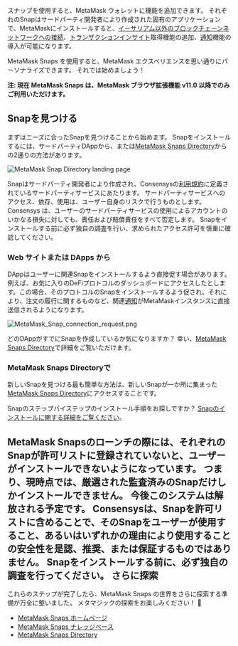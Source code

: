 スナップを使用すると、MetaMask ウォレットに機能を追加できます。 それぞれのSnapはサードパーティ開発者により作成された固有のアプリケーションで、MetaMaskにインストールすると、[イーサリアム以外のブロックチェーンネットワークへの接続](https://support.metamask.io/hc/en-us/articles/18376977618843)、[トランザクションインサイト](https://support.metamask.io/hc/en-us/articles/18377011111579)取得機能の追加、[通知](https://support.metamask.io/hc/en-us/articles/18376956006171)機能の導入が可能になります。


MetaMask Snaps を使用すると、MetaMask エクスペリエンスを思い通りにパーソナライズできます。 それでは始めましょう！


**注: 現在 MetaMask Snaps は、MetaMask ブラウザ拡張機能 v11.0 以降でのみご利用いただけます。**


Snapを見つける
---------


まずはニーズに合ったSnapを見つけることから始めます。 Snapをインストールするには、サードパーティDAppから、または[MetaMask Snaps Directory](https://snaps.metamask.io/?utm_source=metamaskSupport&utm_medium=knowledge-base&utm_campaign=2023_Sep_snaps-launch_content_gettingStarted)からの2通りの方法があります。


![MetaMask Snap Directory landing page](https://support.metamask.io/hc/article_attachments/18704462148251)



Snapはサードパーティ開発者により作成され、Consensysの[利用規約](https://consensys.io/terms-of-use/)に定義されているサードパーティサービスにあたります。 サードパーティサービスへのアクセス、依存、使用は、ユーザー自身のリスクで行うものとします。 Consensys は、ユーザーのサードパーティサービスの使用によるアカウントのいかなる損失に対しても、責任および賠償責任をすべて否定します。 Snapをインストールする前に必ず独自の調査を行い、求められたアクセス許可を慎重に確認してください。



### Web サイトまたは DApps から


DAppはユーザーに関連Snapをインストールするよう直接促す場合があります。 例えば、お気に入りのDeFiプロトコルのダッシュボードにアクセスしたとします。この場合、そのプロトコルのSnapをインストールするよう促され、それにより、注文の履行に関するものなど、関連[通知](https://support.metamask.io/hc/en-us/articles/18376956006171)がMetaMaskインスタンスに直接送信されるようになります。


![MetaMask_Snap_connection_request.png](https://support.metamask.io/hc/article_attachments/18408299342747)


どのDAppがすでにSnapを作成しているか気になりますか？ 幸い、[MetaMask Snaps Directory](https://snaps.metamask.io/?utm_source=metamaskSupport&utm_medium=knowledge-base&utm_campaign=2023_Sep_snaps-launch_content_gettingStarted)で詳細をご覧いただけます。


### MetaMask Snaps Directoryで


新しいSnapを見つける最も簡単な方法は、新しいSnapが一か所に集まった[MetaMask Snaps Directory](https://snaps.metamask.io/?utm_source=metamaskSupport&utm_medium=knowledge-base&utm_campaign=2023_Sep_snaps-launch_content_gettingStarted)にアクセスすることです。


Snapのステップバイステップのインストール手順をお探しですか？ [Snapのインストールに関する詳細をご覧ください](https://support.metamask.io/hc/en-us/articles/18377109938459)。


MetaMask Snapsのローンチの際には、それぞれのSnapが許可リストに登録されていないと、ユーザーがインストールできないようになっています。 つまり、現時点では、厳選された監査済みのSnapだけしかインストールできません。 今後このシステムは解放される予定です。 Consensysは、Snapを許可リストに含めることで、そのSnapをユーザーが使用すること、あるいはいずれかの理由により使用することの安全性を是認、推奨、または保証するものではありません。 Snapをインストールする前に、必ず独自の調査を行ってください。
さらに探索
-----


これらのステップが完了したら、MetaMask Snaps の世界をさらに探索する準備が万全に整いました。 メタマジックの探索をお楽しみください！ 🚀


* [MetaMask Snaps ホームページ](http://metamask.io/snaps?utm_source=metamaskSupport&utm_medium=knowledge-base&utm_campaign=2023_Sep_snaps-launch_content_gettingStarted)
* [MetaMask Snaps ナレッジベース](https://support.metamask.io/hc/en-us/sections/18157513444635-MetaMask-Snaps)
* [MetaMask Snaps Directory](https://snaps.metamask.io/?utm_source=metamaskSupport&utm_medium=knowledge-base&utm_campaign=2023_Sep_snaps-launch_content_gettingStarted)
